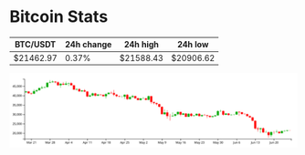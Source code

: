 # Bitcoin Stats

BTC/USDT|24h change|24h high|24h low|
|---|---|---|---|
|$21462.97|0.37%|$21588.43|$20906.62|

<img src="./chart.svg">
